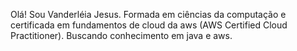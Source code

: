 Olá! Sou Vanderléia Jesus. 
Formada em ciências da computação e certificada em fundamentos de cloud da aws (AWS Certified Cloud Practitioner).
Buscando conhecimento em java e aws.


